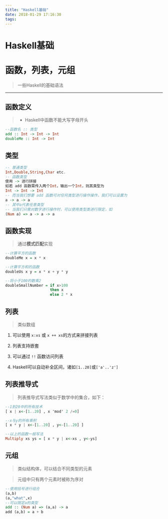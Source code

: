 ```yaml
---
title: "Haskell基础"
date: 2018-01-29 17:16:30
tags: 
---
```


# Haskell基础
# 函数，列表，元组
> 一些Haskell的基础语法
<!--more-->
---
## 函数定义
> * Haskell中函数不能大写字母开头

```Haskell
--函数名 :: 类型
add :: Int -> Int -> Int
doubleMe :: Int -> Int
```

## 类型
```Haskell
-- 普通类型
Int,Double,String,Char etc.
-- 函数类型
使用 -> 进行拼接
如若 add 函数需传入两个Int，输出一个Int，则其类型为
Int -> Int -> Int
-- 而当我们想要 add 函数可对任何类型进行操作操作，我们可以设置为
a -> a -> a
-- 其中a代表任意类型
-- 当我们只需对数字进行操作时，可以使用类型类进行限定，如
(Num a) => a -> a -> a
```

## 函数实现
> 通过**模式匹配**实现

```haskell
--计算平方的函数
doubleMe x = x * x

--计算平方和的函数
doubleUs x y = x * x + y * y

--将小于100的数乘2
doubleSmallNumber = if x>100
					then x
                    else 2 * x
```

## 列表
> 类似数组

1. 可以使用 `x:xs` 或 `x ++ xs`的方式来拼接列表

2. 列表支持嵌套

3. 可以通过 `!!` 函数访问列表

4. Haskell可以自动补全区间，诸如`[1..20]`或`['a'..'z']`

## 列表推导式

> 列表推导式写法类似于数学中的集合，如下：

```haskell
--1到20中的所有技术
[ x | x<-[1..20] , x 'mod' 2 /=0]

--x与y的所有乘积
[ x * y | x<-[1..20] , y<-[1..20] ]

--以上的函数一般写法
Multiply xs ys = [ x * y | x<-xs , y<-ys]
```

## 元组
> 类似结构体，可以结合不同类型的元素

> 元组中只有两个元素时被称为序对

```haskell
--使用括号进行组合
(a,b)
(a,"what",x)
--可以限定a的类型
add :: (Num a) => (a,a) -> a
add (a,b) = a + b
```
